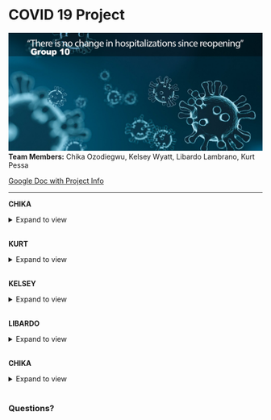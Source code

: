 # COVID 19 Project
![](Images/covid19_title.png)
**Team Members:** Chika Ozodiegwu, Kelsey Wyatt, Libardo Lambrano, Kurt Pessa

[Google Doc with Project Info](https://docs.google.com/document/d/1eqhODgskdKG3WJYACiSXgGqDT9dvwouSgv8UbxjRPY0/edit?usp=sharing)

___

**CHIKA**

<details><summary>Expand to view</summary>

### Motivation

- **Core message** 
   - Coronavirus disease 2019 (COVID-19) is an infectious disease caused by severe acute respiratory syndrome coronavirus 2 (SARS-CoV-2). 
   - First identified in December 2019 in Wuhan, Hubei, China, and has resulted in an ongoing pandemic.
   - First confirmed case has been traced back to 17 November 2019 in Hubei
   - As of 23 July 2020, more than 15.2 million cases have been reported across 188 countries and territories, resulting in more than 623,000 deaths. 
   - Florida is currently considered an epi-center for the virus with 380,000 and at least 5,000 deaths.
   - With cases surging, hospitals across the country are reporting an uptick in hospitalization rate and ICU admissions. 
   
- **Research Questions**
> **“Has hospitalizations (#) in Florida changed since reopening?”**
> **"If yes, how much did it change?"**
> **"How does hospitalization vary by age, county, gender and similar factors?"**


### Data set used:
**Florida COVID19 Case Line Data** from the Florida Department of Health Open Data. [Available Here](https://open-fdoh.hub.arcgis.com/datasets/florida-covid19-case-line-data)

![](Images/florida_covid19_data.jpg)

### Process of Data Analysis
![](Images/data_process.png)
#### Step 1: Raw Data Collection

![](Images/steps_presentation/01_data_load.png)

<details><summary>Expand to view code</summary>

```python
    import pandas as pd
    df = pd.read_csv("Resources/Florida_COVID19_Case_Line_new_Data.csv")
    df.head(3)
```
</details>

</details>
<br/>

    
**KURT**

<details><summary>Expand to view</summary>

# COVID-19
---------
<table align="left">
    <tr align="left">
        <th width="15%">
            <img src=Images/magnifying_glass.png align="left">
        </th>
        <th align="left"> 
            <p align="left" style="font-size:18px"> Decided to look at hospitalizations!</p>
            <ol align="left" style="font-style:normal;font-family:arial;font-size:14px;">
                <li align="left" style="margin:15px 0"> Testing agnostic</li>
                <li align="left" style="margin:15px 0"> Can indicate:
                    <ol style="margin:10px 0">
                        <li style="margin:10px 0"> Case burden</li>
                        <li style="margin:10px 0"> Financial impact</li>
                        <li style="margin:10px 0"> Severity of cases</li>
                    </ol>
                </li>
            </ol>
        </th>
    </tr>
</table>

<details><summary>Expand to view code</summary>

```python
# Plotting summary of hospitalizations in Florida
df = step2.get_hospitalizations_by_casedatetime()
plt.figure(figsize=(10,4))
plt.scatter(df['CaseDateTime'],df['Hospitalized'])
plt.title("Hospitalization in Florida")
plt.ylabel("Hospitalized")
plt.xlim((dt.date(2020,3,1),dt.date(2020,8,1)))

# Using mdates.ConciseDateFormatter for xlabels
locator = mdates.AutoDateLocator(minticks=3, maxticks=7)
formatter = mdates.ConciseDateFormatter(locator)
ax = plt.gca()
ax.xaxis.set_major_formatter(formatter)
plt.xlabel("Date")
plt.savefig("Images/hospitalization_in_florida_summary.png")
```

</details>
<br/>

![](Images/hospitalization_in_florida_summary.png)

<details><summary>Data Processing & Data Cleaning</summary>
    
#### Step 2: Data Processing & Data Cleaning

**CSV clean up**

![](Images/clean_csv.JPG)

<details><summary>Expand to view code</summary>

```python

new_csv_data_df = df[['ObjectId', "County",'Age',"Age_group", "Gender", "Jurisdiction","Travel_related", "Hospitalized","Case1"]]

new_csv_data_df['Date'] = pd.to_datetime(new_csv_data_df['Case1']).dt.date
new_csv_data_df['Time'] = pd.to_datetime(new_csv_data_df['Case1']).dt.time

new_csv_data_df1 = new_csv_data_df[['ObjectId', "County",'Age',"Age_group", "Gender", "Jurisdiction", "Travel_related", "Hospitalized","Date"]]
new_csv_data_df1
    
```

</details>
<br/>

**Single group**

![](Images/steps_presentation/02_one_group.png)

<details><summary>Expand to view code</summary>

```python
    #df = step2.get_hospitalized_data()
    #df = step2.get_df_with_datetime_and_formatted_column()
    #df = step2.get_hospitalizations_by_casedatetime()

    group_name = "Gender"
    #group_name = "Age_group"
    #group_name = "Travel_related"
    #group_name = "Jurisdiction"
    #group_name = "County"

    df = step2.get_group(group_name)

    df
```
</details>
<br/>

**Two groups: before and after opening**

![](Images/steps_presentation/03_two_groups_2.png)

<details><summary>Expand to view code</summary>

```python
    df1, df2 = step2.get_groups_before_and_after_opening_date()
    df1, df2 = step2.get_groups_by_casedatetime()


    group_name = "Gender"
    group_name = "Age_group"
    group_name = "Travel_related"
    group_name = "Jurisdiction"
    group_name = "County"

    df1,df2 = step2.get_groups(group_name)

    #df
    pd.concat([df1,df2],axis=1)
```
</details>
<br/>

</details>
<br/>

#### Research Question to Answer:
* “Has hospitalizations (#) in Florida changed since reopening?"

#### 1. Identify
- **Populations** (divide Hospitalization data into two groups of data):
    1. Prior to opening
    2. After opening  
* Decide on the **date**:
    * May 4th - restaurants opening to 25% capacity

![](Images/reopening.png)

* Pick sample size:
    * Decided on **30 days** before and after

<details><summary>Expand to view code</summary>

```python
# Plot data set 30 days prior and after reopening
df = step2.get_hospitalizations_by_casedatetime()
filt1 = (df['CaseDateTime'] >= (dt.datetime(2020,5,4)-dt.timedelta(days=30)))
filt2 = (df['CaseDateTime'] <= (dt.datetime(2020,5,4)+dt.timedelta(days=30)))
filt = (filt1 & filt2)
df = df[filt]
plt.figure(figsize=(10,6))
plt.scatter(df['CaseDateTime'],df["Hospitalized"])
plt.xlim((dt.datetime(2020,5,4)-dt.timedelta(days=32)),(dt.datetime(2020,5,4)+dt.timedelta(days=32)))
plt.vlines(dt.datetime(2020,5,4), 0, 270, linestyles ="dotted", colors ="k") 
plt.annotate("Florida reopens", (dt.datetime(2020,5,5),250))
plt.title("Hospitalizations in Florida before and after reopening")
plt.ylabel("New Hospitalizations")
plt.xlabel("Date")
locator = mdates.AutoDateLocator(minticks=3, maxticks=7)
formatter = mdates.ConciseDateFormatter(locator)
ax = plt.gca()
ax.xaxis.set_major_formatter(formatter)
plt.savefig("Images/hospitalizations_before_and_after_reopening_0.png")
plt.show()
```

</details>
<br/>

![](Images/hospitalizations_before_and_after_reopening_0.png)

#### 2. State the hypotheses
- **H0**: There is no change in hospitalizations after Florida has reopened
- **H1**: There is an increase in hospitalizations after Florida has reopened


#### 3. Characteristics of the comparison distribution

- Population means, standard deviations

![](Images/image000047_1.png)

<details><summary>Expand to view code</summary>

```python
sample1 = df1['Hospitalized']
sample2 = df2['Hospitalized']
pd.DataFrame({
    "Before Opening:": sample1.describe(),
    "After Opening": sample2.describe()
}).style.format("{:.1f}")
```

</details>
<br/>

![](Images/image000040.png)



#### 4. Distribution 

<details><summary>Expand to view code</summary>

```python
# Scatter Plot of Data
plt.figure(figsize=(10,6))
plt.subplot(2, 1, 1)
plt.scatter(range(len(sample1)), sample1, label="before")
plt.scatter(range(len(sample2)), sample2, label="after")
plt.legend()

# Histogram Plot of Data
plt.subplot(2, 1, 2)
plt.hist(sample1, 20, density=True, alpha=0.7, label="before")
plt.hist(sample2, 20, density=True, alpha=0.7, label="after")
plt.axvline(sample1.mean(), color='k', linestyle='dashed', linewidth=1)
plt.axvline(sample2.mean(), color='k', linestyle='dashed', linewidth=1)
plt.legend()  
plt.savefig("Images/before_and_after_histogram.png")
plt.show()
```

</details>
<br/>

![](Images/before_and_after_histogram.png)


#### 5. Critical values
- p = 0.05
- Our hypothesis is nondirectional so our hypothesis test is **two-tailed**
- **Test used** = T-Test

<details><summary>Expand to view code</summary>

```python

statistic, pvalue = stats.ttest_ind_from_stats(grouped_before["Hospitalized"].mean(),grouped_before["Hospitalized"].std(),grouped_before["Hospitalized"].size,grouped_after["Hospitalized"].mean(),grouped_after["Hospitalized"].std(),grouped_after["Hospitalized"].size)
print(f"p-value: {pvalue:.4f}")
    
```
</details>
<br/>

**p-value** = 0.00000026

#### 6. Decide

* We are able to ***reject*** the null hypothesis that there was no change. With the data set we analyzed, there was a significant change from before to after reopening in Florida.

#### Limitations

1. Original data scientist for Florida GIS fired at reopening
   
![](Images/limitation_1.png)

2. The COVID Tracking Project has only just recently said they were able to track hospitalizations on July 10th
   
![](Images/limitation_2_1.png)

1. Concerned that Florida Department of Health dataset is being politicized because it shows a sharp dropoff after July 10th, which doesn't match with COVID Tracking dataset

![](Images/image000041.png)


</details>
<br/>

**KELSEY**
    
<details><summary>Expand to view</summary>

### Part 2: Analysis and Visualizations


#### 1. Total number of cases

![](Images/steps_presentation/05_number_cases.png)

<details><summary>Expand to view code</summary>

```python
Total_covid_cases = new_csv_data_df["ObjectId"].nunique()
Total_covid_cases = pd.DataFrame({"Total Number of Cases": [Total_covid_cases]})
Total_covid_cases
```

</details>
<br/>

____

#### 2. Total number of cases per county

![](Images/steps_presentation/06_number_cases_county_all.png)

<details><summary>Expand to view code</summary>

```python
#Total number of cases per county
total_cases_county = new_csv_data_df.groupby(by="County").count().reset_index().loc[:,["County","Case1"]]
total_cases_county.rename(columns={"County": "County", "Case1": "Total Cases"})

#Total number of cases per county sorted
total_cases_county = total_cases_county.sort_values('Case1',ascending=False)
total_cases_county.head(20)

#Bar chart for total cases per county
total_cases_county.plot(kind='bar',x='County',y='Case1', title ="Total Cases per County", figsize=(15, 10), color="blue")

plt.title("Total Cases per County")
plt.xlabel("County")
plt.ylabel("Number of Cases")
plt.legend(["Number of Cases"])
plt.show()
```

</details>
<br/>

___

#### 3. Top 10 counties with total cases

![](Images/steps_presentation/07_top_counties_all.png)

<details><summary>Expand to view code</summary>

```python
#Top 10 counties with total cases
top10_county_cases = total_cases_county.sort_values(by="Case1",ascending=False).head(10)
top10_county_cases["Rank"] = np.arange(1,11)
top10_county_cases.set_index("Rank").style.format({"Case1":"{:,}"})

#Bar chart for total cases for top 10 counties
top10_county_cases.plot(kind='bar',x='County',y='Case1', title ="Total Cases for Top 10 Counties", figsize=(15, 10), color="blue")

plt.title("Total Hospitalizations for Top 10 Counties")
plt.xlabel("County")
plt.ylabel("Number of Cases")
plt.legend(["Number of Cases"])
plt.show()
```

</details>
<br/>

____

#### 4. Top 10 counties trending view of total cases as a percentage of total (top 10)

![](Images/steps_presentation/07_top_counties_as_perc.png)

<details><summary>Expand to view code</summary>

```
code here
```

</details>
<br/>

____

#### 5. Total number of cases by gender 

![](Images/steps_presentation/08_cases_gender_all.png)

<details><summary>Expand to view code</summary>

```
    # Total number of cases by gender
    total_cases_gender = new_csv_data_df.groupby(by="Gender").count().reset_index().loc[:,["Gender","Case1"]]
    total_cases_gender.rename(columns={"Gender": "Gender", "Case1": "Total Cases"})

    # Pie chart for total number of cases by gender
    total_cases_gender = new_csv_data_df["Gender"].value_counts()

    colors=["pink", "blue", "green"]

    explode=[0.1,0.1,0.1]

    total_cases_gender.plot.pie(explode=explode,colors=colors, autopct="%1.1f%%", shadow=True, subplots=True, startangle=120);

    plt.title("Total Number of Cases in Males vs. Females")
```

</details>
<br/>
____
    
#### 6. Total Number of Hospitalizations

![](Images/total_hospitalization.JPG)

<details><summary>Expand to view code</summary>

```
    #Filter data to show only cases that include hospitalization
    filt = new_csv_data_df["Hospitalized"] == "YES"
    df = new_csv_data_df[filt]
    df
```

</details>
<br/>

#### 7. Total Number of Hospitalizations by County 
    
![](Images/hosp_total_county.PNG)    
    
</details>
</details>
<br/>

**LIBARDO**

<details><summary>Expand to view</summary>
    
#### 8. Percentage of hospitalizations by gender

![](Images/steps_presentation/10_male_female_dist.png)

<details><summary>Expand to view code</summary>

```
    # Calculate percentages male/female
    df = step2.get_df_with_datetime_and_formatted_column()
    filt = df['Gender']=='Male'
    df = df[filt]
    df = step2.get_hospitalizations_by_casedatetime(df)
    male_by_week = df.groupby(pd.Grouper(freq='W',key='CaseDateTime')).sum()

    df = step2.get_df_with_datetime_and_formatted_column()
    filt = df['Gender']=='Female'
    df = df[filt]
    df = step2.get_hospitalizations_by_casedatetime(df)
    female_by_week = df.groupby(pd.Grouper(freq='W',key='CaseDateTime')).sum()

    male_perc = male_by_week['Hospitalized']/(male_by_week['Hospitalized']+female_by_week['Hospitalized'])*100
    female_perc = female_by_week['Hospitalized']/(male_by_week['Hospitalized']+female_by_week['Hospitalized'])*100

    # Plot data 
    import matplotlib.pyplot as plt
    plt.figure(figsize=(8,6))
    p1 = plt.bar(male_perc.index,male_perc,width=5,label='male',alpha=0.5)
    p2 = plt.bar(female_perc.index,female_perc,bottom=male_perc,width=5,label='female',alpha=0.5)
    plt.hlines(y=50,xmin=male_perc.index[0],xmax=male_perc.index[-1],alpha=0.8)
    plt.ylabel('Scores')
    plt.legend(handles=[p1,p2])
    plt.show()
```

</details>
<br/>

____

#### 9. Total and Percentage of hospitalizations by age group

![](Images/percentage_age_group_all.png)

<details><summary>Expand to view code</summary>

```python 
    Total_hospitalized = hosp_filter_df["Hospitalized"].count()
    
    demo_age_grouped = hosp_filter_df.groupby("Age_group")
    total_hospitalize_count = demo_age_grouped["Hospitalized"].value_counts()

    age_percentage = (total_hospitalize_count/Total_hospitalized) * 100    
    Age_demographic_summary["Total Count"].plot(kind= "bar", color = "g", figsize=(20, 10))

    plt.title("Hospitalized Patients by age")
    plt.xlabel("Age Group, Hospitalized")
    plt.ylabel("Number of Hospitalization")

    plt.show()
```

</details>
<br/>

____

#### 10. Hospitalizations by date

![](Images/steps_presentation/11_hosp_by_case.png)

<details><summary>Expand to view code</summary>

```
    import seaborn as sns
    new_csv_data_df['Count']=np.where(new_csv_data_df['Hospitalized']=='YES', 1,0)
    new_csv_data_df.head()
    new_csv_data_df['Count2']=1
    new_csv_data_df['Case1']=pd.to_datetime(new_csv_data_df['Case1'])
    case_plot_df=pd.DataFrame(new_csv_data_df.groupby(['Hospitalized', pd.Grouper(key='Case1', freq='W')])['Count2'].count())
    case_plot_df.reset_index(inplace=True)
    plt.subplots(figsize=[15,7])
    sns.lineplot(x='Case1', y='Count2', data=case_plot_df, hue='Hospitalized')
    plt.xticks(rotation=45)
```

</details>
<br/>

____

#### 11. Compare travel-related hospitalization and travel-related cases

![](Images/travel_related_cases_all.png)

<details><summary>Expand to view code</summary>

```python
    travel_vs_nontravel = new_csv_data_df1["Travel_related"].value_counts()
  

    colors = ['green', 'red', 'orange']
    explode = (0.1, 0, 0)
    travel_vs_nontravel.plot(kind="pie", colors= colors, explode= explode, startangle=140, shadow = True, autopct='%1.1f%%')
    plt.title("Travel Related Cases")
    plt.show()

```

</details>
<br/>

____

#### 12. Hospitalization by county before reopening 

![](Images/total_hospitalization_before.JPG)

<details><summary>Expand to view code</summary>

```python
    my_colors = ['r', 'g', 'b', 'k', 'y', 'm', 'c']  # red, green, blue, black, etc.
    my_colormap = ListedColormap(my_colors)

    Before_hosp_county = hosp_filter_df_new["County"].value_counts().plot(kind= "barh", colormap = my_colormap, figsize=(20, 15))

    #chart title
    plt.title("Total Hospitalization for each county before reopening")
    plt.xlabel("County")
    plt.ylabel("Number of Hospitalization")

    plt.show()
```

</details>
<br/>

____

#### 13. Hospitalization by county after reopening

![](Images/total_hospitalization_after.JPG)

<details><summary>Expand to view code</summary>

```
    After_hosp_county = hosp_filter_df_new1["County"].value_counts().plot(kind= "barh", figsize=(20, 15))

#chart title
plt.title("Total Hospitalization for each county after reopening")
plt.xlabel("County")
plt.ylabel("Number of Hospitalization")

plt.show()
```

</details>
<br/>

____

#### 14. Statistical summaries 


![](Images/avg_age_before.png)


![](Images/avg_age_after.png)


![](Images/summary_age_stat.png)

</details>
<br/>
    
**CHIKA**

<details><summary>Expand to view</summary>
    
### Part 3: Discussion & Conclusions 
- **Discussion**: It was clear from our analysis that the top three states that had the highest hospitalization rates after Florida reopened were Dade County, Broward County and Palm Beach County. Additional, men were equally as likely to be hospitalized as women were. Most cases and hospitalizated case were not travel-related which may offer an insight that the cases were most likely as a result of community spread. The average age of all hospitalized patients was approximately 63 years and the median age was 65 years. We also looked at this statistics after separating the data to before and after reopening. The average age and median age for both groups were in the 60s. Although hospitalization rates seemed like it rose after reopening, there was a sharp decline in July as eveidenced from the graph. However, this decline is question due to the limitations of the data

- **Limitations**: Florida data provided had many unknown variables so it was difficult to put together a strong case. Although information for cases was provided, information on hoispitalization that may have resulted from the cases was not unknown in many cases. We can argue that the cases increased after reopning before it saw a sharp decline, we need more information to ensure our research is valid and realiable. 
    
</details>
<br/>    

### Questions?






